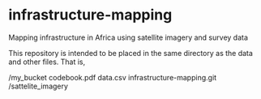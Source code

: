 # infrastructure-mapping
Mapping infrastructure in Africa using satellite imagery and survey data

This repository is intended to be placed in the same directory as the data and other files. That is,

/my_bucket
  codebook.pdf
  data.csv
  infrastructure-mapping.git
  /sattelite_imagery
